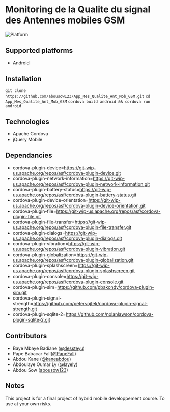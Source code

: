 # Monitoring de la Qualite du signal des Antennes mobiles GSM

![Platform](https://img.shields.io/badge/platform-android-lightgrey.svg)


## Supported platforms

* Android

## Installation

`git clone https://github.com/abousow123/App_Mes_Qualite_Ant_Mob_GSM.git`
`cd App_Mes_Qualite_Ant_Mob_GSM`
`cordova build android && cordova run android`

## Technologies

* Apache Cordova
* jQuery Mobile

## Dependancies

* cordova-plugin-device=https://git-wip-us.apache.org/repos/asf/cordova-plugin-device.git
* cordova-plugin-network-information=https://git-wip-us.apache.org/repos/asf/cordova-plugin-network-information.git
* cordova-plugin-battery-status=https://git-wip-us.apache.org/repos/asf/cordova-plugin-battery-status.git
* cordova-plugin-device-orientation=https://git-wip-us.apache.org/repos/asf/cordova-plugin-device-orientation.git
* cordova-plugin-file=https://git-wip-us.apache.org/repos/asf/cordova-plugin-file.git
* cordova-plugin-file-transfer=https://git-wip-us.apache.org/repos/asf/cordova-plugin-file-transfer.git
* cordova-plugin-dialogs=https://git-wip-us.apache.org/repos/asf/cordova-plugin-dialogs.git
* cordova-plugin-vibration=https://git-wip-us.apache.org/repos/asf/cordova-plugin-vibration.git
* cordova-plugin-globalization=https://git-wip-us.apache.org/repos/asf/cordova-plugin-globalization.git
* cordova-plugin-splashscreen=https://git-wip-us.apache.org/repos/asf/cordova-plugin-splashscreen.git
* cordova-plugin-console=https://git-wip-us.apache.org/repos/asf/cordova-plugin-console.git
* cordova-plugin-sim=https://github.com/pbakondy/cordova-plugin-sim.git
* cordova-plugin-signal-strength=https://github.com/petervojtek/cordova-plugin-signal-strength.git
* cordova-plugin-sqlite-2=https://github.com/nolanlawson/cordova-plugin-sqlite-2.git

## Contributors

* Baye Mbaye Badiane ([@dessteyu](https://github.com/dessteyu))
* Pape Babacar Fall([@PapeFall](https://github.com/PapeFall))
* Abdou Kane ([@kaneabdou](https://github.com/kaneabdou))
* Abdoulaye Oumar Ly ([@layely](https://github.com/layely))
* Abdou Sow ([abousow123](https://github.com/abousow123))

## Notes 

This project is for a final project of hybrid mobile developpement course. 
To use at your own risks.
